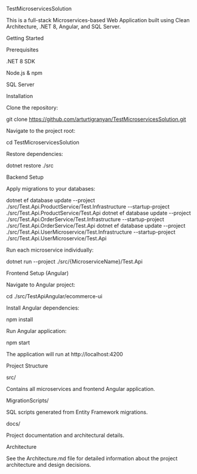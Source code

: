 TestMicroservicesSolution

This is a full-stack Microservices-based Web Application built using Clean Architecture, .NET 8, Angular, and SQL Server.

Getting Started

Prerequisites

.NET 8 SDK

Node.js & npm

SQL Server

Installation

Clone the repository:

git clone https://github.com/arturtigranyan/TestMicroservicesSolution.git

Navigate to the project root:

cd TestMicroservicesSolution

Restore dependencies:

dotnet restore ./src

Backend Setup

Apply migrations to your databases:

dotnet ef database update --project ./src/Test.Api.ProductService/Test.Infrastructure --startup-project ./src/Test.Api.ProductService/Test.Api
dotnet ef database update --project ./src/Test.Api.OrderService/Test.Infrastructure --startup-project ./src/Test.Api.OrderService/Test.Api
dotnet ef database update --project ./src/Test.Api.UserMicroservice/Test.Infrastructure --startup-project ./src/Test.Api.UserMicroservice/Test.Api

Run each microservice individually:

dotnet run --project ./src/{MicroserviceName}/Test.Api

Frontend Setup (Angular)

Navigate to Angular project:

cd ./src/TestApiAngular/ecommerce-ui

Install Angular dependencies:

npm install

Run Angular application:

npm start

The application will run at http://localhost:4200

Project Structure

src/

Contains all microservices and frontend Angular application.

MigrationScripts/

SQL scripts generated from Entity Framework migrations.

docs/

Project documentation and architectural details.

Architecture

See the Architecture.md file for detailed information about the project architecture and design decisions.

